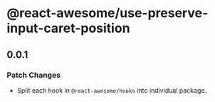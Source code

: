 # @react-awesome/use-preserve-input-caret-position

## 0.0.1

### Patch Changes

- Split each hook in `@react-awesome/hooks` into individual package.
